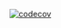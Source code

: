 [![codecov](https://codecov.io/gh/Devin-Yeung/rust-ci-conf/branch/master/graph/badge.svg)](https://codecov.io/gh/Devin-Yeung/rust-ci-conf)
